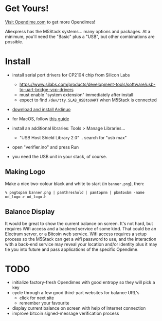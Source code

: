 # Get Yours!

[Visit Opendime.com](https://opendime.com) to get more Opendimes!

Aliexpress has the M5Stack systems... many options and packages. At a minimum, you'll need
the "Basic" plus a "USB", but other combinations are possible.

# Install

- install serial port drivers for CP2104 chip from Silicon Labs
    - <https://www.silabs.com/products/development-tools/software/usb-to-uart-bridge-vcp-drivers>
    - must enable "system extension" immediately after install
    - expect to find `/dev/tty.SLAB_USBtoUART` when M5Stack is connected

- [download and install Ardinuo](https://docs.m5stack.com/#/en/quick_start/m5core/m5stack_core_quick_start)

- for MacOS, follow [this guide](https://docs.m5stack.com/#/en/quick_start/m5core/m5stack_core_get_started_Arduino_MacOS)

- install an additional libraries: Tools > Manage Libraries...
    - "USB Host Shield Library 2.0" .. search for "usb max"

- open "verifier.ino" and press Run

- you need the USB unit in your stack, of course.

## Making Logo

Make a nice two-colour black and white to start (in `banner.png`), then:

```
% pngtopam banner.png | pamthreshold | pamtopnm | pbmtoxbm -name od_logo > od_logo.h
```

## Balance Display

It would be great to show the current balance on screen. It's not
hard, but requires Wifi access and a backend service of some kind.
That could be an Electrum server, or a Bitcoin web service.  Wifi access
requires a setup process so the M5Stack can get a wifi password to
use, and the interaction with a back-end service may reveal your
location and/or identity plus it may tie you into future and pass
applications of the specific Opendime.

# TODO

- initialize factory-fresh Opendimes with good entropy so they will pick a key
- cycle through a few good third-part websites for balance URL's
    - click for next site
    - remember your favourite
- display current balance on screen with help of Internet connection
- improve bitcoin signed-message verification process

